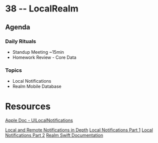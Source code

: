 # 38 -- LocalRealm

## Agenda

### Daily Rituals

* Standup Meeting ~15min
* Homework Review - Core Data

### Topics

* Local Notifications
* Realm Mobile Database

# Resources

[Apple Doc - UILocalNotifications](https://developer.apple.com/library/watchos/documentation/iPhone/Reference/UILocalNotification_Class/index.html)

[Local and Remote Notifications in Depth](https://developer.apple.com/library/ios/documentation/NetworkingInternet/Conceptual/RemoteNotificationsPG/Chapters/WhatAreRemoteNotif.html)
[Local Notifications Part 1](http://jamesonquave.com/blog/local-notifications-in-ios-8-with-swift-part-1/)
[Local Notifications Part 2](http://jamesonquave.com/blog/local-notifications-in-ios-8-with-swift-part-2/)
[Realm Swift Documentation](https://realm.io/docs/swift/latest/)

